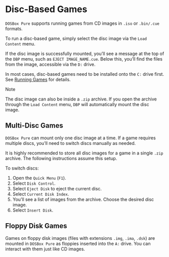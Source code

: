 # Disc-Based Games

`DOSBox Pure` supports running games from CD images in `.iso` or `.bin/.cue` formats.

To run a disc-based game, simply select the disc image via the `Load Content` menu.

If the disc image is successfully mounted, you’ll see a message at the top of the `DBP` menu, such as `EJECT IMAGE_NAME.cue`. Below this, you’ll find the files from the image, accessible via the `D:` drive.

In most cases, disc-based games need to be installed onto the `C:` drive first. See [Running Games](./run-games.md#installing-and-configuring-games) for details.

> [!NOTE]  
> The disc image can also be inside a `.zip` archive. If you open the archive through the `Load Content` menu, `DBP` will automatically mount the disc image.

## Multi-Disc Games

`DOSBox Pure` can mount only one disc image at a time. If a game requires multiple discs, you’ll need to switch discs manually as needed.

It is highly recommended to store all disc images for a game in a single `.zip` archive. The following instructions assume this setup.

To switch discs:

1. Open the `Quick Menu` (`F1`).
2. Select `Disk Control`.
3. Select `Eject Disk` to eject the current disc.
4. Select `Current Disk Index`.
5. You’ll see a list of images from the archive. Choose the desired disc image.
6. Select `Insert Disk`.

## Floppy Disk Games

Games on floppy disk images (files with extensions `.img`, `.ima`, `.dsk`) are mounted in `DOSBox Pure` as floppies inserted into the `A:` drive. You can interact with them just like CD images.